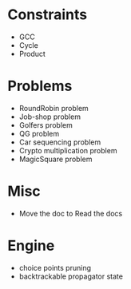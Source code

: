 # Constraints
- GCC
- Cycle
- Product

# Problems
- RoundRobin problem
- Job-shop problem 
- Golfers problem
- QG problem
- Car sequencing problem
- Crypto multiplication problem
- MagicSquare problem

# Misc
- Move the doc to Read the docs

# Engine
- choice points pruning
- backtrackable propagator state